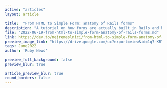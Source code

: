 ```yaml
---
active: "articles"
layout: article

title:  "From HTML to Simple Form: anatomy of Rails forms"
description: "A tutorial on how forms are actually built in Rails and how we can customize the process."
file: "2022-06-19-from-html-to-simple-form-anatomy-of-rails-forms.md"
link: https://dev.to/nejremeslnici/from-html-to-simple-form-anatomy-of-rails-forms-19m6
preview_image_link: "https://drive.google.com/uc?export=view&id=1q7-KR7oY22Dv0T9xmiGrcPOaqlLsqw6q"
tags: June2022
author: 'Ruby News'

preview_full_background: false
preview_blur: true

article_preview_blur: true
round_borders: false
---
```

